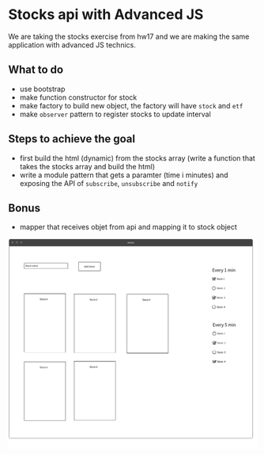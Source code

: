 # Stocks api with Advanced JS
We are taking the stocks exercise from hw17 and we are making the same application with advanced JS technics.

## What to do
- use bootstrap
- make function constructor for stock
- make factory to build new object, the factory will have `stock` and `etf`
- make `observer` pattern to register stocks to update interval

## Steps to achieve the goal
- first build the html (dynamic) from the stocks array (write a function that takes the stocks array and build the html)
- write a module pattern that gets a paramter (time i minutes) and exposing the API of `subscribe`, `unsubscribe` and `notify`

## Bonus
- mapper that receives objet from api and mapping it to stock object

![Mockup of the exercise](stocks.png)
   
